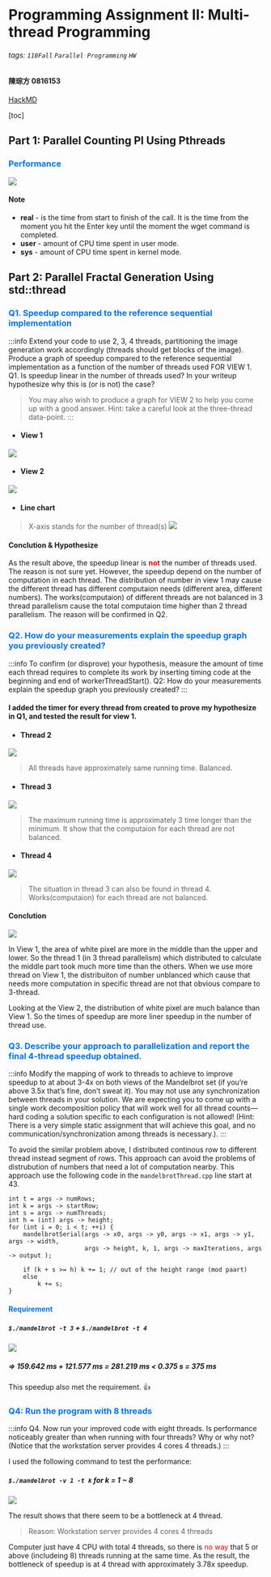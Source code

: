 # Programming Assignment II: Multi-thread Programming

###### tags: `110Fall` `Parallel Programming` `HW`

#### **陳琮方 0816153**
[HackMD](https://hackmd.io/@CTFang/rJxzxKzUY)

[toc]

## Part 1: Parallel Counting PI Using Pthreads

### <font color="#0073FF"> Performance </font>
![](https://i.imgur.com/f0ivzzs.png)

#### Note
* **real** - is the time from start to finish of the call. It is the time from the moment you hit the Enter key until the moment the wget command is completed.
* **user** - amount of CPU time spent in user mode.
* **sys** - amount of CPU time spent in kernel mode.


## Part 2: Parallel Fractal Generation Using std::thread

### <font color="#0073FF"> Q1. Speedup compared to the reference sequential implementation </font>

:::info
Extend your code to use 2, 3, 4 threads, partitioning the image generation work accordingly (threads should get blocks of the image). 
Produce a graph of speedup compared to the reference sequential implementation as a function of the number of threads used FOR VIEW 1. 
Q1. Is speedup linear in the number of threads used? In your writeup hypothesize why this is (or is not) the case? 
> You may also wish to produce a graph for VIEW 2 to help you come up with a good answer.  Hint: take a careful look at the three-thread data-point.
:::

* #### View 1
![](https://i.imgur.com/oahEdsV.png)

* #### View 2

![](https://i.imgur.com/PNT9aQW.png)

* #### Line chart
> X-axis stands for the number of thread(s)
![](https://i.imgur.com/8hYlDBi.png)


#### Conclution & Hypothesize

As the result above, the speedup linear is <font color="red">**not**</font> the number of threads used.
The reason is not sure yet. However, the speedup depend on the number of computation in each thread. The distribution of number in view 1 may cause the different thread has different computaion needs (different area, different numbers). The works(computaion) of different threads are not balanced in 3 thread parallelism cause the total computaion time higher than 2 thread parallelism. 
The reason will be confirmed in Q2.



### <font color="#0073FF"> Q2. How do your measurements explain the speedup graph you previously created?</font>
:::info
To confirm (or disprove) your hypothesis, measure the amount of time each thread requires to complete its work by inserting timing code at the beginning and end of workerThreadStart(). 
Q2: How do your measurements explain the speedup graph you previously created?
:::

#### I added the timer for every thread from created to prove my hypothesize in Q1, and tested the result for view 1.

* #### Thread 2

![](https://i.imgur.com/2pv84Aa.png)

> All threads have approximately same running time. Balanced.

* #### Thread 3

![](https://i.imgur.com/5gH1ZfT.png)

> The maximum running time is approximately 3 time longer than the minimum. It show that the computaion for each thread are not balanced.

* #### Thread 4

![](https://i.imgur.com/dmt8Soj.png)

> The situation in thread 3 can also be found in thread 4. Works(computaion) for each thread are not balanced.

#### Conclution

![](https://camo.githubusercontent.com/80f2e33b4e20f3f86809c6203402dc6807b389bc/687474703a2f2f67726170686963732e7374616e666f72642e6564752f636f75727365732f6373333438762d31382d77696e7465722f617373745f696d616765732f61737374312f6d616e64656c62726f745f76697a2e6a7067)

In View 1, the area of white pixel are more in the middle than the upper and lower. So the thread 1 (in 3 thread parallelism) which distributed to calculate the middle part took much more time than the others. When we use more thread on View 1, the distribuiton of number unblanced which cause that needs more computation in specific thread are not that obvious compare to 3-thread. 

Looking at the View 2, the distribution of white pixel are much balance than View 1. So the times of speedup are more liner speedup in the number of thread use. 





### <font color="#0073FF"> Q3. Describe your approach to parallelization and report the final 4-thread speedup obtained.</font>
:::info
Modify the mapping of work to threads to achieve to improve speedup to at about 3-4x on both views of the Mandelbrot set (if you’re above 3.5x that’s fine, don’t sweat it). You may not use any synchronization between threads in your solution. We are expecting you to come up with a single work decomposition policy that will work well for all thread counts—hard coding a solution specific to each configuration is not allowed! 
(Hint: There is a very simple static assignment that will achieve this goal, and no communication/synchronization among threads is necessary.). 
:::

To avoid the similar problem above, I distributed continous row to different thread instead segment of rows. This approach can avoid the problems of distrubution of numbers that need a lot of computation nearby. This approach use the following code in the ```mandelbrotThread.cpp``` line start at 43.

```cpp=43
int t = args -> numRows;
int k = args -> startRow;
int s = args -> numThreads;
int h = (int) args -> height;
for (int i = 0; i < t; ++i) {
    mandelbrotSerial(args -> x0, args -> y0, args -> x1, args -> y1, args -> width, 
                     args -> height, k, 1, args -> maxIterations, args -> output );

    if (k + s >= h) k += 1; // out of the height range (mod paart)
    else
        k += s;
}
```


#### <font color="#0073FF">Requirement </font>

##### ```$./mandelbrot -t 3``` + ```$./mandelbrot -t 4 ```
![](https://i.imgur.com/2bCDqjw.png)
##### => 159.642 ms + 121.577 ms = 281.219 ms **<**  0.375 s = 375 ms

This speedup also met the requirement. :+1: 






### <font color="#0073FF"> Q4: Run the program with 8 threads </font>
:::info
Q4. Now run your improved code with eight threads. Is performance noticeably greater than when running with four threads? Why or why not? 
(Notice that the workstation server provides 4 cores 4 threads.)
:::

I used the following command to test the performance:
##### ```$./mandelbrot -v 1 -t k``` for k = 1 ~ 8

![](https://i.imgur.com/s3TeIZY.png)

The result shows that there seem to be a bottleneck at 4 thread.
> Reason: Workstation server provides 4 cores 4 threads

Computer just have 4 CPU with total 4 threads, so there is <font color="red">no way</font> that 5 or above (includeing 8) threads running at the same time. As the result, the bottleneck of speedup is at 4 thread with approximately 3.78x speedup.